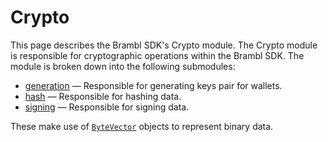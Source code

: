 # Crypto

This page describes the Brambl SDK's Crypto module. The Crypto module is responsible for cryptographic operations within
the Brambl SDK. The module is broken down into the following submodules:

* [generation](Crypto/Generation) — Responsible for generating keys pair for wallets.
* [hash](Crypto/Hash) — Responsible for hashing data.
* [signing](Crypto/Signing) — Responsible for signing data.

These make use of [`ByteVector`](/docs/Modules/Common/External%20Libraries/ByteVector) objects to represent binary data.